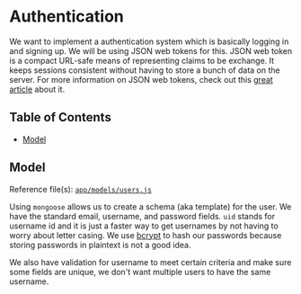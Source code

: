 # Authentication

We want to implement a authentication system which is basically 
logging in and signing up. 
We will be using JSON web tokens for this. JSON web token is a compact 
URL-safe means of representing claims to be exchange. It keeps sessions 
consistent without having to store a bunch of data on the server. For more 
information on JSON web tokens, check out this [great article][jwt] about it.

[jwt]: https://scotch.io/tutorials/the-ins-and-outs-of-token-based-authentication

## Table of Contents

- [Model](#model)

Model
-----

Reference file(s): [`app/models/users.js`](../app/models/user.js)

Using `mongoose` allows us to create a schema (aka template) for the user.
We have the standard email, username, and password fields. `uid` stands for
username id and it is just a faster way to get usernames by not having to
worry about letter casing. We use [bcrypt][bcrypt] to hash our passwords 
because storing passwords in plaintext is not a good idea.

We also have validation for username to meet certain criteria and make sure
some fields are unique, we don't want multiple users to have the same 
username.

[bcrypt]: http://en.wikipedia.org/wiki/Bcrypt
